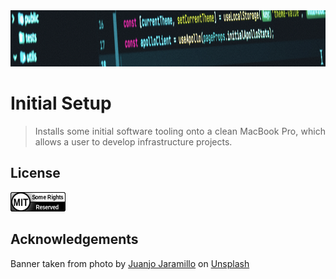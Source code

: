 <div align="center">
    <img src="https://github.com/benweston/initial-setup/blob/main/img/banner-image.png" alt="Computer Code" width="900" height="90" />
</div>

# Initial Setup

<div align="justify">

> Installs some initial software tooling onto a clean MacBook Pro, which allows a user to develop infrastructure projects.   

</div>

## License

<div align="left">
    <p align="left">
        <a href="https://github.com/benweston/initial-setup/blob/main/LICENSE">
            <img src="https://github.com/benweston/initial-setup/blob/main/img/license-icon-mit.png" width="88" height="31" alt="MIT License Icon" />
        </a>
    </p>
</div>

## Acknowledgements

<div align="left">
    Banner taken from photo by <a href="https://unsplash.com/@juanjodev02?utm_content=creditCopyText&utm_medium=referral&utm_source=unsplash">Juanjo Jaramillo</a> on
    <a href="https://unsplash.com/photos/black-flat-screen-computer-monitor-mZnx9429i94?utm_content=creditCopyText&utm_medium=referral&utm_source=unsplash">Unsplash</a>
</div>
